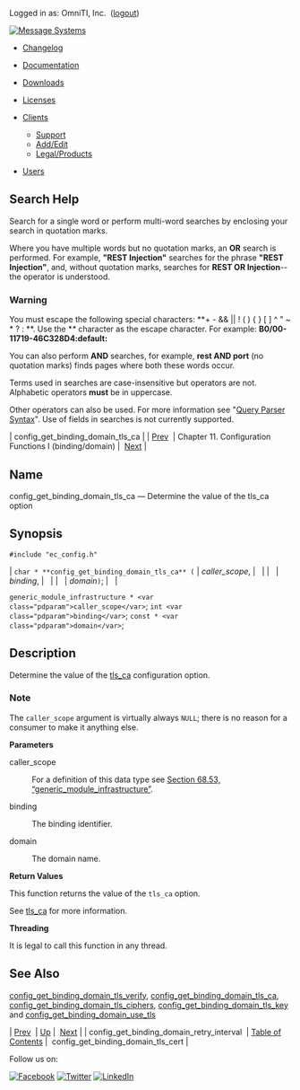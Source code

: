 Logged in as: OmniTI, Inc.  ([logout](https://support.messagesystems.com/logout.php))

[![Message Systems](https://support.messagesystems.com/images/ms-white205.png)](https://support.messagesystems.com/start.php) 

*   [Changelog](https://support.messagesystems.com/start.php?show=changelog)
*   [Documentation](https://support.messagesystems.com/docs/)
*   [Downloads](https://support.messagesystems.com/start.php)

*   [Licenses](https://support.messagesystems.com/license_summary.php)
*   <a href="">Clients</a>
    *   [Support](https://support.messagesystems.com/cs.php)
    *   [Add/Edit](https://support.messagesystems.com/edit_client.php)
    *   [Legal/Products](https://support.messagesystems.com/edit_products.php)
*   [Users](https://support.messagesystems.com/edit_customer.php)

## Search Help

Search for a single word or perform multi-word searches by enclosing your search in quotation marks.

Where you have multiple words but no quotation marks, an **OR** search is performed. For example, **"REST Injection"** searches for the phrase **"REST Injection"**, and, without quotation marks, searches for **REST OR Injection**--the operator is understood.

### Warning

You must escape the following special characters: **+ - && || ! ( ) { } [ ] ^ " ~ * ? : \**. Use the **\** character as the escape character. For example: **B0/00-11719-46C328D4\:default\:**

You can also perform **AND** searches, for example, **rest AND port** (no quotation marks) finds pages where both these words occur.

Terms used in searches are case-insensitive but operators are not. Alphabetic operators **must** be in uppercase.

Other operators can also be used. For more information see "[Query Parser Syntax](https://lucene.apache.org/core/old_versioned_docs/versions/3_0_0/queryparsersyntax.html)". Use of fields in searches is not currently supported.

| config_get_binding_domain_tls_ca |
| [Prev](apis.config_get_binding_domain_retry_interval.php)  | Chapter 11. Configuration Functions I (binding/domain) |  [Next](apis.config_get_binding_domain_tls_cert.php) |

<a name="apis.config_get_binding_domain_tls_ca"></a>
## Name

config_get_binding_domain_tls_ca — Determine the value of the tls_ca option

## Synopsis

`#include "ec_config.h"`

| `char * **config_get_binding_domain_tls_ca** (` | <var class="pdparam">caller_scope</var>, |   |
|   | <var class="pdparam">binding</var>, |   |
|   | <var class="pdparam">domain</var>`)`; |   |

`generic_module_infrastructure * <var class="pdparam">caller_scope</var>`;
`int <var class="pdparam">binding</var>`;
`const * <var class="pdparam">domain</var>`;<a name="idp21157968"></a>
## Description

Determine the value of the [tls_ca](https://support.messagesystems.com/docs/web-ref/conf.ref.tls_ca.php) configuration option.

### Note

The `caller_scope` argument is virtually always `NULL`; there is no reason for a consumer to make it anything else.

**Parameters**

<dl class="variablelist">

<dt>caller_scope</dt>

<dd>

For a definition of this data type see [Section 68.53, “generic_module_infrastructure”](structs.generic_module_infrastructure.php "68.53. generic_module_infrastructure").

</dd>

<dt>binding</dt>

<dd>

The binding identifier.

</dd>

<dt>domain</dt>

<dd>

The domain name.

</dd>

</dl>

**Return Values**

This function returns the value of the `tls_ca` option.

See [tls_ca](https://support.messagesystems.com/docs/web-ref/conf.ref.tls_ca.php) for more information.

**Threading**

It is legal to call this function in any thread.

<a name="idp21172560"></a>
## See Also

[config_get_binding_domain_tls_verify](apis.config_get_binding_domain_tls_verify.php "config_get_binding_domain_tls_verify"), [config_get_binding_domain_tls_ca](apis.config_get_binding_domain_tls_ca.php "config_get_binding_domain_tls_ca"), [config_get_binding_domain_tls_ciphers](apis.config_get_binding_domain_tls_ciphers.php "config_get_binding_domain_tls_ciphers"), [config_get_binding_domain_tls_key](apis.config_get_binding_domain_tls_key.php "config_get_binding_domain_tls_key") and [config_get_binding_domain_use_tls](apis.config_get_binding_domain_use_tls.php "config_get_binding_domain_use_tls")

| [Prev](apis.config_get_binding_domain_retry_interval.php)  | [Up](config_get1.php) |  [Next](apis.config_get_binding_domain_tls_cert.php) |
| config_get_binding_domain_retry_interval  | [Table of Contents](index.php) |  config_get_binding_domain_tls_cert |

Follow us on:

[![Facebook](https://support.messagesystems.com/images/icon-facebook.png)](http://www.facebook.com/messagesystems) [![Twitter](https://support.messagesystems.com/images/icon-twitter.png)](http://twitter.com/#!/MessageSystems) [![LinkedIn](https://support.messagesystems.com/images/icon-linkedin.png)](http://www.linkedin.com/company/message-systems)